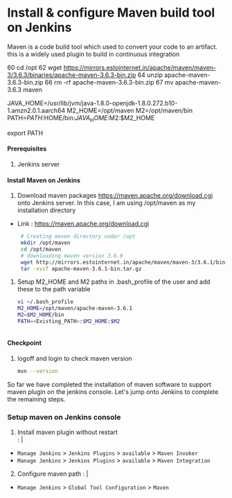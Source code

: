 #  Install & configure Maven build tool on Jenkins
Maven is a code build tool which used to convert your code to an artifact. this is a widely used plugin to build in continuous integration


60  cd /opt
   62  wget https://mirrors.estointernet.in/apache/maven/maven-3/3.6.3/binaries/apache-maven-3.6.3-bin.zip
   64  unzip apache-maven-3.6.3-bin.zip 
   66  rm -rf apache-maven-3.6.3-bin.zip
   67  mv apache-maven-3.6.3 maven

JAVA_HOME=/usr/lib/jvm/java-1.8.0-openjdk-1.8.0.272.b10-1.amzn2.0.1.aarch64
M2_HOME=/opt/maven
M2=/opt/maven/bin
PATH=$PATH:$HOME/bin:$JAVA_HOME:$M2:$M2_HOME

export PATH



#### Prerequisites
1. Jenkins server

#### Install Maven on Jenkins
1. Download maven packages https://maven.apache.org/download.cgi onto Jenkins server. In this case, I am using /opt/maven as my installation directory
 - Link : https://maven.apache.org/download.cgi
    ```sh
     # Creating maven directory under /opt
     mkdir /opt/maven
     cd /opt/maven
     # downloading maven version 3.6.0
     wget http://mirrors.estointernet.in/apache/maven/maven-3/3.6.1/binaries/apache-maven-3.6.1-bin.tar.gz
     tar -xvzf apache-maven-3.6.1-bin.tar.gz
     ```
	
1. Setup M2_HOME and M2 paths in .bash_profile of the user and add these to the path variable
   ```sh
   vi ~/.bash_profile
   M2_HOME=/opt/maven/apache-maven-3.6.1
   M2=$M2_HOME/bin
   PATH=<Existing_PATH>:$M2_HOME:$M2
   
   
   
   ```
#### Checkpoint 
1. logoff and login to check maven version
  
    ```sh
    mvn --version
    ```
So far we have completed the installation of maven software to support maven plugin on the jenkins console. Let's jump onto Jenkins to complete the remaining steps. 

### Setup maven on Jenkins console
1. Install maven plugin without restart  
: |
  - `Manage Jenkins` > `Jenkins Plugins` > `available` > `Maven Invoker`
  - `Manage Jenkins` > `Jenkins Plugins` > `available` > `Maven Integration`

2. Configure maven path
: |
  - `Manage Jenkins` > `Global Tool Configuration` > `Maven`

